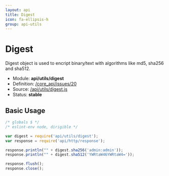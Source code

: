 ```yaml
---
layout: api
title: Digest
icon: fa-ellipsis-h
group: api-utils
---
```


Digest
===

Digest object is used to encript binary/text with algorithms like md5, sha256 and sha512.

- Module: **api/utils/digest**
- Definition: [/core_api/issues/20](https://github.com/dirigiblelabs/core_api/issues/20)
- Source: [/api/utils/digest.js](https://github.com/dirigiblelabs/core_api/blob/master/core_api/ScriptingServices/api/utils/digest.js)
- Status: **stable**

Basic Usage
---

```javascript
/* globals $ */
/* eslint-env node, dirigible */

var digest = require('api/utils/digest');
var response = require('api/http/response');

response.println("" + digest.sha256('admin:admin'));
response.println("" + digest.sha512('YWRtaW46YWRtaW4='));

response.flush();
response.close();
```
